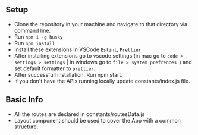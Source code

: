 ## Setup

- Clone the repository in your machine and navigate to that directory via command line.
- Run <code>npm i -g husky</code>
- Run <code>npm install</code>
- Install these extensions in VSCode <code>Eslint</code>, <code>Prettier</code>
- After installing extensions go to vscode settings (in mac go to <code>code > settings > settings</code> | in windows go to <code>file > system prefrences </code>) and set default formatter to <code>prettier</code>.
- After successfull installation. Run npm start.
- If you don't have the APIs running locally update constants/index.js file.

## Basic Info

- All the routes are declared in constants/routesData.js
- Layout component should be used to cover the App with a common structure.
